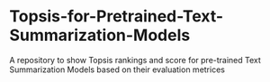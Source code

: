 # Topsis-for-Pretrained-Text-Summarization-Models
A repository to show Topsis rankings and score for pre-trained Text Summarization Models based on their evaluation metrices

